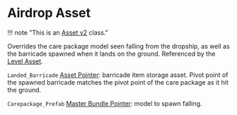 # Airdrop Asset

!!! note "This is an [Asset v2](Asset%20Types/AssetsV2.md) class."

Overrides the care package model seen falling from the dropship, as well as the barricade spawned when it lands on the ground. Referenced by the [Level Asset](mapmaking/LevelAsset.md).

`Landed_Barricade` [Asset Pointer](AssetPtr.md): barricade item storage asset. Pivot point of the spawned barricade matches the pivot point of the care package as it hit the ground.

`Carepackage_Prefab` [Master Bundle Pointer](MasterBundlePtr.md): model to spawn falling.
